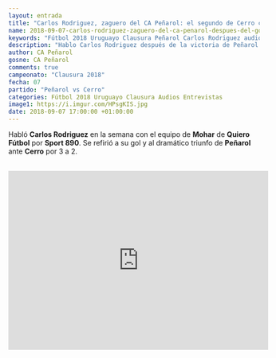 ```yaml
---
layout: entrada
title: "Carlos Rodriguez, zaguero del CA Peñarol: el segundo de Cerro cayo como balde de agua fría"
name: 2018-09-07-carlos-rodriguez-zaguero-del-ca-penarol-despues-del-gol.markdown
keywords: "Fútbol 2018 Uruguayo Clausura Peñarol Carlos Rodriguez audio youtube"
description: "Hablo Carlos Rodriguez después de la victoria de Peñarol sobre Cerro el domingo, revivió cómo fué su gol y de lo que pasó por su cabeza después de darlo vuelta con el gol de Viatri a los 87' para poner cifras definitivas 3-2"
author: CA Peñarol
gosne: CA Peñarol
comments: true
campeonato: "Clausura 2018"
fecha: 07
partido: "Peñarol vs Cerro"
categories: Fútbol 2018 Uruguayo Clausura Audios Entrevistas
image1: https://i.imgur.com/HPsgKIS.jpg
date: 2018-09-07 17:00:00 +01:00:00
---
```


 Habló <strong>Carlos Rodriguez</strong> en la semana con el equipo de <strong>Mohar</strong> de <strong>Quiero Fútbol</strong> por <strong>Sport 890</strong>. Se refirió a su gol y al dramático triunfo de <strong>Peñarol</strong> ante <strong>Cerro</strong> por 3 a 2.

 <br>

 <iframe width="521" height="360" src="https://www.youtube.com/embed/xPRZYz-338k" frameborder="0" allow="autoplay; encrypted-media" allowfullscreen></iframe>
